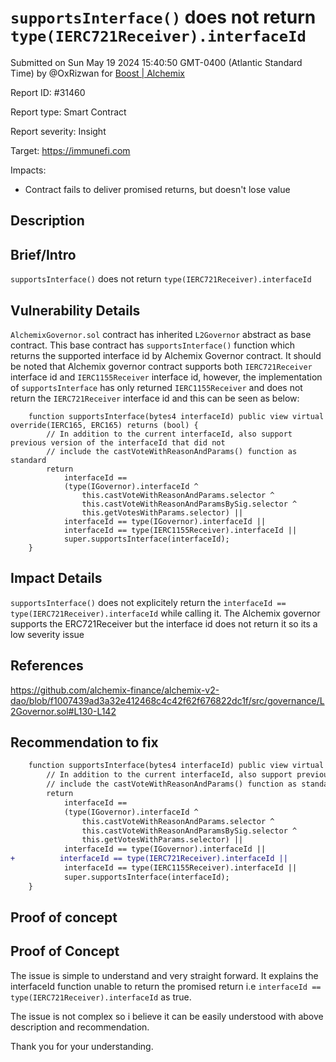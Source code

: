 
# `supportsInterface()` does not return `type(IERC721Receiver).interfaceId`

Submitted on Sun May 19 2024 15:40:50 GMT-0400 (Atlantic Standard Time) by @OxRizwan for [Boost | Alchemix](https://immunefi.com/bounty/alchemix-boost/)

Report ID: #31460

Report type: Smart Contract

Report severity: Insight

Target: https://immunefi.com

Impacts:
- Contract fails to deliver promised returns, but doesn't lose value

## Description
## Brief/Intro
`supportsInterface()` does not return `type(IERC721Receiver).interfaceId`

## Vulnerability Details
`AlchemixGovernor.sol` contract has inherited `L2Governor` abstract as base contract. This base contract has `supportsInterface()` function which returns the supported interface id by Alchemix Governor contract. It should be noted that Alchemix governor contract supports both `IERC721Receiver` interface id and `IERC1155Receiver` interface id, however, the implementation of `supportsInterface` has only returned `IERC1155Receiver` and does not return the `IERC721Receiver` interface id and this can be seen as below:

```solidity
    function supportsInterface(bytes4 interfaceId) public view virtual override(IERC165, ERC165) returns (bool) {
        // In addition to the current interfaceId, also support previous version of the interfaceId that did not
        // include the castVoteWithReasonAndParams() function as standard
        return
            interfaceId ==
            (type(IGovernor).interfaceId ^
                this.castVoteWithReasonAndParams.selector ^
                this.castVoteWithReasonAndParamsBySig.selector ^
                this.getVotesWithParams.selector) ||
            interfaceId == type(IGovernor).interfaceId ||
            interfaceId == type(IERC1155Receiver).interfaceId ||
            super.supportsInterface(interfaceId);
    }
```
## Impact Details
`supportsInterface()` does not explicitely return the `interfaceId == type(IERC721Receiver).interfaceId` while calling it. The Alchemix governor supports the ERC721Receiver but the interface id does not return it so its a low severity issue

## References
https://github.com/alchemix-finance/alchemix-v2-dao/blob/f1007439ad3a32e412468c4c42f62f676822dc1f/src/governance/L2Governor.sol#L130-L142

## Recommendation to fix

```diff
    function supportsInterface(bytes4 interfaceId) public view virtual override(IERC165, ERC165) returns (bool) {
        // In addition to the current interfaceId, also support previous version of the interfaceId that did not
        // include the castVoteWithReasonAndParams() function as standard
        return
            interfaceId ==
            (type(IGovernor).interfaceId ^
                this.castVoteWithReasonAndParams.selector ^
                this.castVoteWithReasonAndParamsBySig.selector ^
                this.getVotesWithParams.selector) ||
            interfaceId == type(IGovernor).interfaceId ||
+          interfaceId == type(IERC721Receiver).interfaceId ||
            interfaceId == type(IERC1155Receiver).interfaceId ||
            super.supportsInterface(interfaceId);
    }
```

        
## Proof of concept
## Proof of Concept

The issue is simple to understand and very straight forward. It explains the interfaceId function unable to return the promised return i.e `interfaceId == type(IERC721Receiver).interfaceId` as true. 

The issue is not complex so i believe it can be easily understood with above description and recommendation.

Thank you for your understanding.